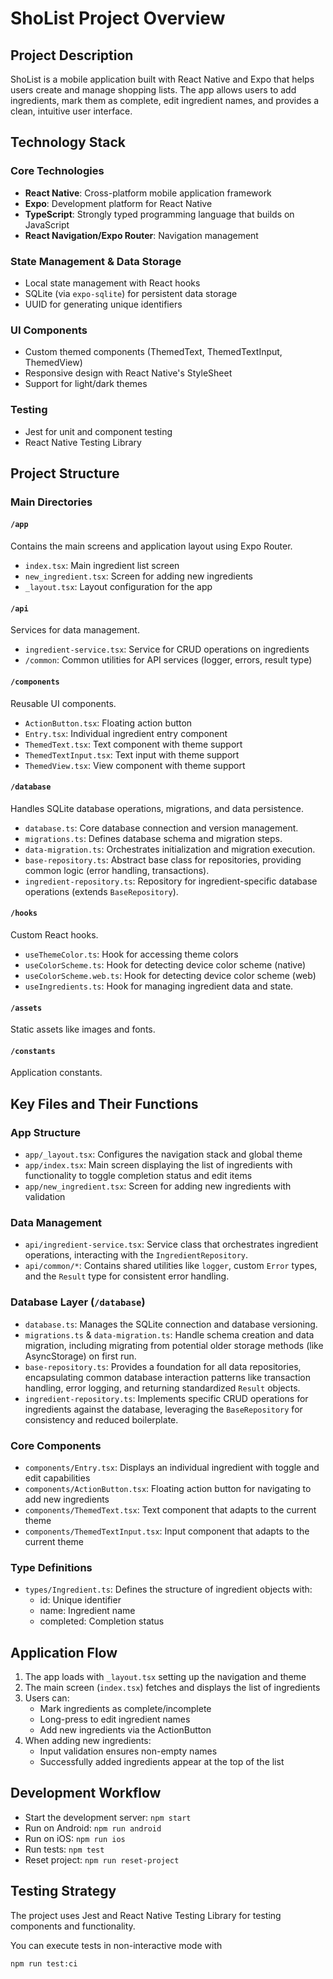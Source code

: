 # ShoList Project Overview

## Project Description
ShoList is a mobile application built with React Native and Expo that helps users create and manage shopping lists. The app allows users to add ingredients, mark them as complete, edit ingredient names, and provides a clean, intuitive user interface.

## Technology Stack

### Core Technologies
- **React Native**: Cross-platform mobile application framework
- **Expo**: Development platform for React Native
- **TypeScript**: Strongly typed programming language that builds on JavaScript
- **React Navigation/Expo Router**: Navigation management

### State Management & Data Storage
- Local state management with React hooks
- SQLite (via `expo-sqlite`) for persistent data storage
- UUID for generating unique identifiers

### UI Components
- Custom themed components (ThemedText, ThemedTextInput, ThemedView)
- Responsive design with React Native's StyleSheet
- Support for light/dark themes

### Testing
- Jest for unit and component testing
- React Native Testing Library

## Project Structure

### Main Directories

#### `/app`
Contains the main screens and application layout using Expo Router.
- `index.tsx`: Main ingredient list screen
- `new_ingredient.tsx`: Screen for adding new ingredients
- `_layout.tsx`: Layout configuration for the app

#### `/api`
Services for data management.
- `ingredient-service.tsx`: Service for CRUD operations on ingredients
- `/common`: Common utilities for API services (logger, errors, result type)

#### `/components`
Reusable UI components.
- `ActionButton.tsx`: Floating action button
- `Entry.tsx`: Individual ingredient entry component
- `ThemedText.tsx`: Text component with theme support
- `ThemedTextInput.tsx`: Text input with theme support
- `ThemedView.tsx`: View component with theme support

#### `/database`
Handles SQLite database operations, migrations, and data persistence.
- `database.ts`: Core database connection and version management.
- `migrations.ts`: Defines database schema and migration steps.
- `data-migration.ts`: Orchestrates initialization and migration execution.
- `base-repository.ts`: Abstract base class for repositories, providing common logic (error handling, transactions).
- `ingredient-repository.ts`: Repository for ingredient-specific database operations (extends `BaseRepository`).

#### `/hooks`
Custom React hooks.
- `useThemeColor.ts`: Hook for accessing theme colors
- `useColorScheme.ts`: Hook for detecting device color scheme (native)
- `useColorScheme.web.ts`: Hook for detecting device color scheme (web)
- `useIngredients.ts`: Hook for managing ingredient data and state.

#### `/assets`
Static assets like images and fonts.

#### `/constants`
Application constants.

## Key Files and Their Functions

### App Structure
- `app/_layout.tsx`: Configures the navigation stack and global theme
- `app/index.tsx`: Main screen displaying the list of ingredients with functionality to toggle completion status and edit items
- `app/new_ingredient.tsx`: Screen for adding new ingredients with validation

### Data Management
- `api/ingredient-service.tsx`: Service class that orchestrates ingredient operations, interacting with the `IngredientRepository`.
- `api/common/*`: Contains shared utilities like `logger`, custom `Error` types, and the `Result` type for consistent error handling.

### Database Layer (`/database`)
- `database.ts`: Manages the SQLite connection and database versioning.
- `migrations.ts` & `data-migration.ts`: Handle schema creation and data migration, including migrating from potential older storage methods (like AsyncStorage) on first run.
- `base-repository.ts`: Provides a foundation for all data repositories, encapsulating common database interaction patterns like transaction handling, error logging, and returning standardized `Result` objects.
- `ingredient-repository.ts`: Implements specific CRUD operations for ingredients against the database, leveraging the `BaseRepository` for consistency and reduced boilerplate.

### Core Components
- `components/Entry.tsx`: Displays an individual ingredient with toggle and edit capabilities
- `components/ActionButton.tsx`: Floating action button for navigating to add new ingredients
- `components/ThemedText.tsx`: Text component that adapts to the current theme
- `components/ThemedTextInput.tsx`: Input component that adapts to the current theme

### Type Definitions
- `types/Ingredient.ts`: Defines the structure of ingredient objects with:
  - id: Unique identifier
  - name: Ingredient name
  - completed: Completion status

## Application Flow
1. The app loads with `_layout.tsx` setting up the navigation and theme
2. The main screen (`index.tsx`) fetches and displays the list of ingredients
3. Users can:
   - Mark ingredients as complete/incomplete
   - Long-press to edit ingredient names
   - Add new ingredients via the ActionButton
4. When adding new ingredients:
   - Input validation ensures non-empty names
   - Successfully added ingredients appear at the top of the list

## Development Workflow
- Start the development server: `npm start`
- Run on Android: `npm run android`
- Run on iOS: `npm run ios`
- Run tests: `npm test`
- Reset project: `npm run reset-project`

## Testing Strategy
The project uses Jest and React Native Testing Library for testing components and functionality.

You can execute tests in non-interactive mode with

```bash
npm run test:ci
```
